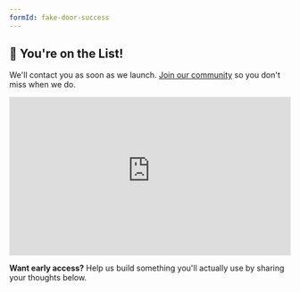 ```yaml
---
formId: fake-door-success
---
```


## 🎉 You're on the List!

We'll contact you as soon as we launch.
[Join our community](https://whop.com/experiences/exp_3irNegyjJ8ahwA) so you
don't miss when we do.

<iframe src="https://www.youtube-nocookie.com/embed/_eQxomah-nA?si=pDSzchUBDKb2NQu7" title="YouTube video player" frameborder="0" allow="accelerometer; autoplay; clipboard-write; encrypted-media; gyroscope; picture-in-picture; web-share" referrerpolicy="strict-origin-when-cross-origin" allowfullscreen style="aspect-ratio: 16/9; width: 100%;"></iframe>

**Want early access?** Help us build something you'll actually use by sharing
your thoughts below.
